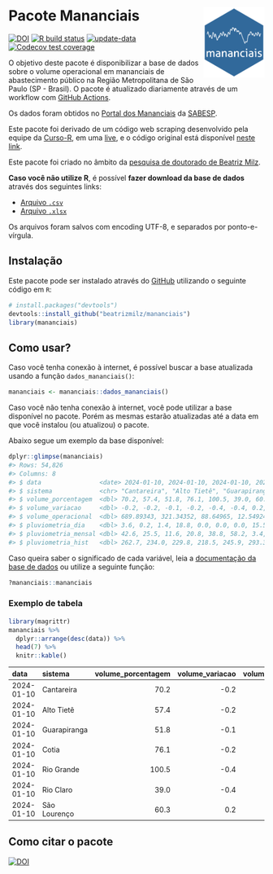 
<!-- README.md is generated from README.Rmd. Please edit that file -->

# Pacote Mananciais <img src="man/figures/hexlogo.png" align="right" width = "120px"/>

<!-- badges: start -->

[![DOI](https://zenodo.org/badge/DOI/10.5281/zenodo.4733056.svg)](https://doi.org/10.5281/zenodo.4733056)
[![R build
status](https://github.com/beatrizmilz/mananciais/workflows/R-CMD-check/badge.svg)](https://github.com/beatrizmilz/mananciais/actions)
[![update-data](https://github.com/beatrizmilz/mananciais/actions/workflows/2-update_data.yaml/badge.svg)](https://github.com/beatrizmilz/mananciais/actions/workflows/2-update_data.yaml)
[![Codecov test
coverage](https://codecov.io/gh/beatrizmilz/mananciais/branch/master/graph/badge.svg)](https://codecov.io/gh/beatrizmilz/mananciais?branch=master)
<!-- badges: end -->

O objetivo deste pacote é disponibilizar a base de dados sobre o volume
operacional em mananciais de abastecimento público na Região
Metropolitana de São Paulo (SP - Brasil). O pacote é atualizado
diariamente através de um workflow com [GitHub
Actions](https://github.com/beatrizmilz/mananciais/actions).

Os dados foram obtidos no [Portal dos
Mananciais](http://mananciais.sabesp.com.br/Situacao) da
[SABESP](http://site.sabesp.com.br/site/Default.aspx).

Este pacote foi derivado de um código web scraping desenvolvido pela
equipe da [Curso-R](https://www.curso-r.com/), em uma
[live](https://youtu.be/jvZIxrMmOcQ), e o código original está
disponível [neste
link](https://github.com/curso-r/lives/blob/master/drafts/20200730_scraper_sabesp.R).

Este pacote foi criado no âmbito da [pesquisa de doutorado de Beatriz
Milz](https://beatrizmilz.github.io/tese/).

**Caso você não utilize R**, é possível **fazer download da base de
dados** através dos seguintes links:

- [Arquivo
  `.csv`](https://github.com/beatrizmilz/mananciais/raw/master/inst/extdata/mananciais.csv)
- [Arquivo
  `.xlsx`](https://github.com/beatrizmilz/mananciais/blob/master/inst/extdata/mananciais.xlsx?raw=true)

Os arquivos foram salvos com encoding UTF-8, e separados por
ponto-e-vírgula.

## Instalação

Este pacote pode ser instalado através do [GitHub](https://github.com/)
utilizando o seguinte código em `R`:

``` r
# install.packages("devtools")
devtools::install_github("beatrizmilz/mananciais")
library(mananciais)
```

## Como usar?

Caso você tenha conexão à internet, é possível buscar a base atualizada
usando a função `dados_mananciais()`:

``` r
mananciais <- mananciais::dados_mananciais() 
```

Caso você não tenha conexão à internet, você pode utilizar a base
disponível no pacote. Porém as mesmas estarão atualizadas até a data em
que você instalou (ou atualizou) o pacote.

Abaixo segue um exemplo da base disponível:

``` r
dplyr::glimpse(mananciais)
#> Rows: 54,826
#> Columns: 8
#> $ data                <date> 2024-01-10, 2024-01-10, 2024-01-10, 2024-01-10, 2…
#> $ sistema             <chr> "Cantareira", "Alto Tietê", "Guarapiranga", "Cotia…
#> $ volume_porcentagem  <dbl> 70.2, 57.4, 51.8, 76.1, 100.5, 39.0, 60.3, 70.4, 5…
#> $ volume_variacao     <dbl> -0.2, -0.2, -0.1, -0.2, -0.4, -0.4, 0.2, -0.2, -0.…
#> $ volume_operacional  <dbl> 689.89343, 321.34352, 88.64965, 12.54924, 112.7556…
#> $ pluviometria_dia    <dbl> 3.6, 0.2, 1.4, 18.8, 0.0, 0.0, 0.0, 15.5, 10.8, 1.…
#> $ pluviometria_mensal <dbl> 42.6, 25.5, 11.6, 20.8, 38.8, 58.2, 3.4, 39.0, 25.…
#> $ pluviometria_hist   <dbl> 262.7, 234.0, 229.8, 218.5, 245.9, 293.3, 273.2, 2…
```

Caso queira saber o significado de cada variável, leia a [documentação
da base de
dados](https://beatrizmilz.github.io/mananciais/reference/mananciais.html)
ou utilize a seguinte função:

``` r
?mananciais::mananciais
```

### Exemplo de tabela

``` r
library(magrittr)
mananciais %>% 
  dplyr::arrange(desc(data)) %>% 
  head(7) %>%
  knitr::kable()
```

| data       | sistema      | volume_porcentagem | volume_variacao | volume_operacional | pluviometria_dia | pluviometria_mensal | pluviometria_hist |
|:-----------|:-------------|-------------------:|----------------:|-------------------:|-----------------:|--------------------:|------------------:|
| 2024-01-10 | Cantareira   |               70.2 |            -0.2 |          689.89343 |              3.6 |                42.6 |             262.7 |
| 2024-01-10 | Alto Tietê   |               57.4 |            -0.2 |          321.34352 |              0.2 |                25.5 |             234.0 |
| 2024-01-10 | Guarapiranga |               51.8 |            -0.1 |           88.64965 |              1.4 |                11.6 |             229.8 |
| 2024-01-10 | Cotia        |               76.1 |            -0.2 |           12.54924 |             18.8 |                20.8 |             218.5 |
| 2024-01-10 | Rio Grande   |              100.5 |            -0.4 |          112.75560 |              0.0 |                38.8 |             245.9 |
| 2024-01-10 | Rio Claro    |               39.0 |            -0.4 |            5.33545 |              0.0 |                58.2 |             293.3 |
| 2024-01-10 | São Lourenço |               60.3 |             0.2 |           53.54012 |              0.0 |                 3.4 |             273.2 |

## Como citar o pacote

[![DOI](https://zenodo.org/badge/DOI/10.5281/zenodo.4733056.svg)](https://doi.org/10.5281/zenodo.4733056)
